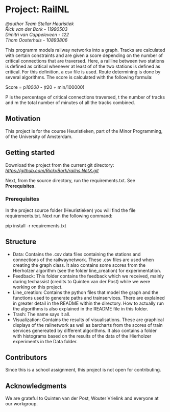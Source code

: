 # Project: RailNL
*@author Team Stellar Heuristiek \
Rick van der Bork - 11990503 \
Dimitri van Cappeleveen - 122 \
Thom Oosterhuis - 10893806*

This programm models railway networks into a graph. Tracks are calculated with certain constraints and are given a score depending on the number of critical connections that are traversed. Here, a railline between two stations is defined as critical whenever at least of of the two stations is defined as critical. For this definition, a csv file is used. 
Route determining is done by several algorithms. The score is calculated with the following formula:

Score = p*10000 - (t*20 + min/100000)

P is the percentage of critical connections traversed, t the number of tracks and m the total number of minutes of all the tracks combined.

## Motivation

This project is for the course Heuristieken, part of the Minor Programming, of the University of Amsterdam.

## Getting started

Download the project from the current git directory:
*https://github.com/RickvBork/railns.NetX.git*

Next, from the source directory, run the requirements.txt. See **Prerequisites**.

### Prerequisites

In the project source folder (Heuristieken) you will find the file requirements.txt. Next run the following command:

pip install -r requirements.txt

## Structure

* Data: Contains the .csv data files containing the stations and connections of the railwaynetwork. These .csv files are used when creating the graph class. It also contains some scores from the Hierholzer algorithm (see the folder line_creation) for experimentation.
* Feedback: This folder contains the feedback which we received, mainly during techassist (credits to Quinten van der Post) while we were working on this project.
* Line_creation: Contains the python files that model the graph and the functions used to generate paths and trainservices. There are explained in greater detail in the README within the directory. How to actually run the algorithms is also explained in the README file in this folder.
* Trash: The name says it all.
* Visualization: Contains the results of visualisations. These are graphical displays of the railnetwork as well as barcharts from the scores of train services genereated by different algorithms. It also contains a folder with histograms based on the results of the data of the Hierholzer experiments in the Data folder.

## Contributors

Since this is a school assignment, this project is not open for contributing.

## Acknowledgments

We are grateful to Quinten van der Post, Wouter Vrielink and everyone at our workgroup.

